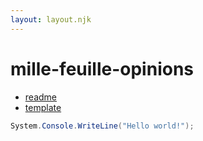 ```yaml
---
layout: layout.njk
---
```

# mille-feuille-opinions

* [readme](/readme)
* [template](/template)

``` csharp
System.Console.WriteLine("Hello world!");
```
